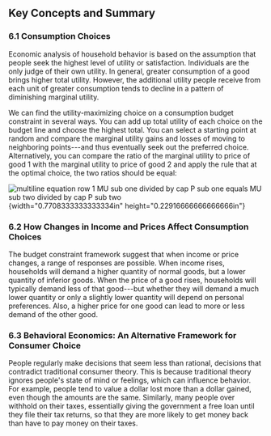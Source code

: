 ## Key Concepts and Summary

### 6.1 Consumption Choices

Economic analysis of household behavior is based on the assumption that
people seek the highest level of utility or satisfaction. Individuals
are the only judge of their own utility. In general, greater consumption
of a good brings higher total utility. However, the additional utility
people receive from each unit of greater consumption tends to decline in
a pattern of diminishing marginal utility.

We can find the utility-maximizing choice on a consumption budget
constraint in several ways. You can add up total utility of each choice
on the budget line and choose the highest total. You can select a
starting point at random and compare the marginal utility gains and
losses of moving to neighboring points---and thus eventually seek out
the preferred choice. Alternatively, you can compare the ratio of the
marginal utility to price of good 1 with the marginal utility to price
of good 2 and apply the rule that at the optimal choice, the two ratios
should be equal:

![multiline equation row 1 MU sub one divided by cap P sub one equals MU
sub two divided by cap P sub
two](media/6-key-concepts-and-summary_rId21.png){width="0.7708333333333334in"
height="0.22916666666666666in"}

### 6.2 How Changes in Income and Prices Affect Consumption Choices

The budget constraint framework suggest that when income or price
changes, a range of responses are possible. When income rises,
households will demand a higher quantity of normal goods, but a lower
quantity of inferior goods. When the price of a good rises, households
will typically demand less of that good---but whether they will demand a
much lower quantity or only a slightly lower quantity will depend on
personal preferences. Also, a higher price for one good can lead to more
or less demand of the other good.

### 6.3 Behavioral Economics: An Alternative Framework for Consumer Choice

People regularly make decisions that seem less than rational, decisions
that contradict traditional consumer theory. This is because traditional
theory ignores people's state of mind or feelings, which can influence
behavior. For example, people tend to value a dollar lost more than a
dollar gained, even though the amounts are the same. Similarly, many
people over withhold on their taxes, essentially giving the government a
free loan until they file their tax returns, so that they are more
likely to get money back than have to pay money on their taxes.
